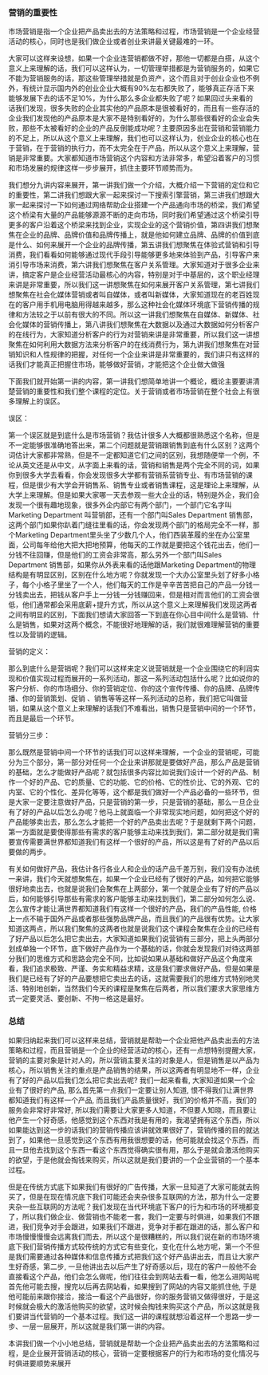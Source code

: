 ### 营销的重要性

市场营销是指一个企业把产品卖出去的方法策略和过程，市场营销是一个企业经营活动的核心，同时也是我们做企业或者创业来讲最关键最难的一环。

大家可以这样来设想，如果一个企业连营销都做不好，那他一切都是白搭，从这个意义上来理解的话，我们可以这样认为，一切管理举措都是为营销服务的，如果它不能为营销服务的话，那这些管理举措就是负资产，这个而且对于创业企业也不例外，有统计显示国内外的创业企业大概有90%左右都失败了，能够真正存活下来能够发展下去的话不足10%，为什么那么多企业都失败了呢？如果回过头来看的话我们发现，很多失败的企业其实他的产品原本是很被看好的，而且有一些存活的企业我们发现他的产品原本是大家不是特别看好的，为什么那些很看好的企业会失败，那些不太被看好的企业的产品反倒能成功呢？主要原因多出在营销和营销能力的不足上，所以从这个意义上来理解，我们也可以这样认为，创业企业的核心也在于营销，在于营销的执行力，而不太完全在于产品，所以从这个意义上来理解，营销是非常重要。大家都知道市场营销这个内容和方法非常多，希望沿着客户的习惯和市场发展的规律这样一步步展开，抓住主要环节顺势而为。

我们想分九讲内容来展开，第一讲我们做一个介绍，大概介绍一下营销的定位和它的重要性，第二讲我们想跟大家一起来探讨一下搜索引擎营销，第三讲我们想跟大家一起来探讨一下如何通过网络帮助企业搭建一个产品通向市场的桥梁，我们希望这个桥梁有大量的产品能够源源不断的走向市场，同时我们希望通过这个桥梁引导更多的客户沿着这个桥梁来找到企业，实现企业的这个营销价值，第四讲我们想聚焦在企业的品牌、品牌价值和品牌传播上，就是他如何建立品牌、品牌的价值到底是什么、如何来展开一个企业的品牌传播，第五讲我们想聚焦在体验式营销和引导消费，我们看看如何能够通过现代手段引导能够更多地来体验到产品，引导客户来消引导市场来消费，第六讲我们想聚焦在客户关系管理。大家知道对于很多企业来讲，搞定客户是企业经营活动最核心的内容，特别是对于中基层的，这个职业经理来讲是非常重要，所以我们这一讲想聚焦在如何来展开客户关系管理，第七讲我们想聚焦在社会化媒体营销或者叫自媒体，或者叫新媒体，大家知道现在的老百姓现在的客户用手机用电脑用得越来越多，那么这种社会化媒体环境底下营销传播的规律和方法较之于以前有很大的不同。所以这一讲我们想聚焦在自媒体、新媒体、社会化媒体的营销传播上，第八讲我们想聚焦在大数据以及通过大数据如何分析客户的在线行为，大家知道分析客户的行为对营销来讲是非常重要，所以我们这一讲想聚焦在如何利用大数据方法来分析客户的在线消费行为，第九讲我们想聚焦在对营销知识和人性规律的把握，对任何一个企业来讲是非常重要的，我们讲只有这样的话我们才能真正把握住市场，能够做好营销，才能把这个企业做大做强

下面我们就开始第一讲的内容，第一讲我们想简单地讲一个概论，概论主要要讲清楚营销的重要性和我们整个课程的定位。关于营销或者市场营销在整个社会上有很多理解上的误区。

误区：

第一个误区就是到底什么是市场营销？我估计很多人大概都很熟悉这个名称，但是不一定能够很准确地答出来，第二个问题就是营销跟销售到底有什么区别？这两个词估计大家都非常熟，但是不一定都知道它们之间的区别，我想随便举一个例，不论从英文还是从中文，从字面上来看的话，营销和销售是两个完全不同的词，如果你到很多大学去看看，你会发现很多大学都有营销系营销专业、有市场营销的课程，但是很少有大学会开销售系、销售专业或者销售课程，这是理论上来理解，从大学上来理解。但是如果大家哪一天去参观一些大企业的话，特别是外企，我们会发现一个很有趣地现象，很多外企内部它有两个部门，一个部门它名字叫Marketing Department 叫营销部，还有一个部门叫Sales Department 销售部，这两个部门如果你趴着门缝往里看的话，你会发现两个部门的格局完全不一样，那个Marketing Department里头坐了少数几个人，他们西装革履的坐在办公室里面，公司每年给他大把大把地预算，他每天的工作就是要把这个钱花出去，他们一分钱不往回赚，但是他们的工资会非常高，那么另外一个部门叫Sales Department 销售部，如果你从外表来看的话他跟Marketing Department的物理结构是有明显区别，区别在什么地方呢？你就发现一个大办公室里头划了好多小格子，每个小格子里坐了一个人，他们每天的工作是辛辛苦苦把自己的产品一分钱一分钱卖出去，把钱从客户手上一分钱一分钱赚回来，但是相对而言他们的工资会很低，他们通常都会采用底薪+提升方式，所以从这个意义上来理解我们发现这两者之间有明显的区别，下面我们想请大家回答一下到底在你心目中间什么是营销、什么是销售，如果对这两个概念，不能很好地理解的话，我们就很难理解营销的重要性以及营销的逻辑。

营销的定义：

那么到底什么是营销呢？我们可以这样来定义说营销就是一个企业围绕它的利润实现和价值实现过程而展开的一系列活动，那这一系列活动包括什么呢？比如说你的客户分析、你的市场细分、你的营销定位、你的这个宣传传播、你的品牌、品牌传播、你的营销策划、促销 、销售等等这样一系列活动的总称，我们把它叫做营销，如果从这个意义上来理解的话我们不难看出，销售只是营销中间的一个环节，而且是最后一个环节。

营销分三步：

那么既然是营销中间一个环节的话我们可以这样来理解，一个企业的营销呢，可能分为三个部分，第一部分对任何一个企业来讲那就是要做好产品，那么产品是营销的基础，怎么才能做好产品呢？就包括很多内容比如说我们设计一个好的产品、制作一个好的产品、它的质量、它的功能、它的价格、它的性价比、它的外观、它的内室、它的个性化、差异化等等，这个都是我们做好一个产品必备的一些环节，但是大家一定要注意做好产品，只是营销的第一步，只是营销的基础，那么一旦企业有了好的产品以后怎么办呢？他马上就面临一个非常现实地问题，如何把这个好的产品能够卖出去，那么怎么才能把一个好的产品卖出去呢？于是就剩下两个问题，第一方面就是要使得那些有需求的客户能够主动来找到我们，第二部分就是我们需要宣传需要满世界都知道我们有这样一个很好的产品，所以这是有了好的产品以后要做的两步。

有关如何做好产品，我估计各行各业人和企业的话产品千差万别，我们没有办法统一来讲，我们今天就想聚焦在，如果一个企业已经有了很好的产品，如何把它能够很好地卖出去，也就是说我们会聚焦在上两部分，第一个就是企业有了好的产品以后，如何能够引导那些有需求的客户能够主动来找到我们，第二部分如何怎么说、怎么宣传才能让满世界都知道我们有这样一个很好的产品，我们的产品性能, 价格上一点不输于国外产品或者那些强势品牌产品，而且我们的产品很有优势。让大家知道这两点，所以我们聚焦的这两者也就是说我们这个课程会聚焦在企业的已经有了好产品以后怎么把它卖出去，大家知道如果我们说营销有三部分，把上头两部分划成单独一个环节，底下做好产品作为一个基础的话，你就会发现我们对待这两部分我们的思维方式和思路会完全不同，比如说如果从基础和做好产品这个角度来看，我们追求极致、严谨、务实和精益求精，这是我们要求做好产品，但是如果是我们是已经有了好的产品要想把它卖出去的话，这就需要我们的思维方式特别地灵活、特别地创新，当然我们今天的课程是聚焦在后两者，所以我们要求大家思维方式一定要灵活、要创新、不拘一格这是最好。

### 总结

如果归纳起来我们可以这样来总结，营销就是帮助一个企业把他产品卖出去的方法策略和过程，而且营销是一个企业的经营活动的核心，还有一点想特别提醒大家，营销的主要对象是针对人的，所以营销主要关注的对象是人，但是销售是以产品为核心，所以销售关注的重点是产品销售的结果，所以这两者有明显地不一样，企业有了好的产品以后我们怎么把它卖出去呢? 我们一起来看看, 大家知道如果一个企业有了很好的产品, 那么首先第一点我们一定要让别人知道, 恨不得我们让满世界都知道我们有这样一个产品, 而且我们产品质量很好，我们的价格并不高，我们的服务会非常好非常好, 所以我们需要让大家更多人知道，不但要人知晓，而且要让他产生一个好奇感，他感觉到这个东西对我是有用的，我渴望拥有这个东西，所以如果能达到这一步的话我们的营销传播应该讲就效果很好了，营销传播的目的就达到了，如果他一旦感觉到这个东西有用我很想要的话，他可能就会找这个东西，而且一旦他去找到这个东西一看这个东西觉得确实很有用，那么于是就会激活他购买的欲望，于是他就会掏钱来购买，所以这就是我们要讲的一个企业营销的一个基本过程。

但是在传统方式底下如果我们有很好的广告传播，大家一旦知道了大家可能就去购买了，但是在现在情况底下我们可能还会夹杂很多互联网的方法，那为什么一定要夹杂一些互联网的方法呢？我们发现在当代环境底下客户的行为和市场的环境都变了，所以我们做企业、做营销也不能老一套，我们一定要与时俱进，如果我们不跟进，我们竞争对手会跟进，如果我们不跟进，竞争对手都在跟进的话，那么客户和市场慢慢慢慢会远离我们而去，所以这个是很糟糕的，所以我们说在新的市场环境底下我们营销传播方式较传统的方式它有些变化，变化在什么地方呢，第一个不但是我们需要通过各种媒体和信息传播方式把我们这个好产品讲出去，而且让大家产生好奇感，第二步, 一旦他讲出去以后产生了好奇感以后，现在的客户一般他不会直接看这个产品，他们会怎么做呢，他们往往会到网站去看一看，他怎么进网站呢首先他可能去搜，搜完以后再去网站看，如果搜到了网站的内容又能抓住他, 于是他可能前来跟你接洽，接洽一看这个产品很好，你的服务营销又做得很好，于是这时候就会极大的激活他购买的欲望，这时候会掏钱来购买这个产品，所以这就是我们要讲当代营销的一个基本过程。我们这一讲的课程就想沿着这样一个思路一步一步、一层一层展开，所以这就是我们第一讲的内容。

本讲我们做一个小小地总结，营销就是帮助一个企业把产品卖出去的方法策略和过程，是企业展开营销活动的核心，营销一定要根据客户的行为和市场的变化情况与时俱进要顺势来展开